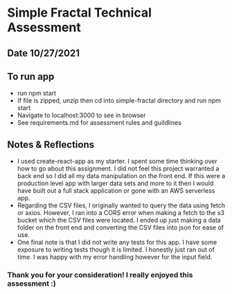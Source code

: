 

# Simple Fractal Technical Assessment
## Date 10/27/2021

## To run app
- run npm start
- If file is zipped, unzip then cd into simple-fractal directory and run npm start
- Navigate to localhost:3000 to see in browser
- See requirements.md for assessment rules and guildlines

## Notes & Reflections
- I used create-react-app as my starter.  I spent some time thinking over how to go about this assignment.  I did not feel this project warranted a back end so I did all my data manipulation on the front end.  If this were a production level app with larger data sets and more to it then I would have built out a full stack application or gone with an AWS serverless app.
- Regarding the CSV files, I originally wanted to query the data using fetch or axios. However, I ran into a CORS error when making a fetch to the s3 bucket which the CSV files were located.  I ended up just making a data folder on the front end and converting the CSV files into json for ease of use.
- One final note is that I did not write any tests for this app. I have some exposure to writing tests though it is limited.  I honestly just ran out of time.  I was happy with my error handling however for the input field.

### Thank you for your consideration! I really enjoyed this assessment :)
